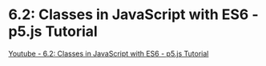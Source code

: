 #   6.2: Classes in JavaScript with ES6 - p5.js Tutorial

[Youtube - 6.2: Classes in JavaScript with ES6 - p5.js Tutorial](https://www.youtube.com/watch?v=T-HGdc8L-7w)